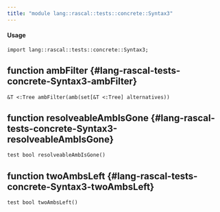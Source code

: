 ```yaml
---
title: "module lang::rascal::tests::concrete::Syntax3"
---
```


#### Usage

`import lang::rascal::tests::concrete::Syntax3;`


## function ambFilter {#lang-rascal-tests-concrete-Syntax3-ambFilter}

```rascal
&T <:Tree ambFilter(amb(set[&T <:Tree] alternatives))

```

## function resolveableAmbIsGone {#lang-rascal-tests-concrete-Syntax3-resolveableAmbIsGone}

```rascal
test bool resolveableAmbIsGone()

```

## function twoAmbsLeft {#lang-rascal-tests-concrete-Syntax3-twoAmbsLeft}

```rascal
test bool twoAmbsLeft()

```


